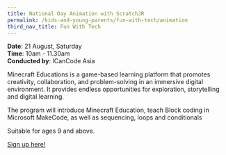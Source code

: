 ```yaml
---
title: National Day Animation with ScratchJR
permalink: /kids-and-young-parents/fun-with-tech/animation
third_nav_title: Fun With Tech
---
```


**Date**: 21 August, Saturday<br>
**Time**: 10am - 11.30am  
**Conducted by**: ICanCode Asia

Minecraft Educations is a game-based 
learning platform that promotes creativity, 
collaboration, and problem-solving in an 
immersive digital environment. It provides 
endless opportunities for exploration, 
storytelling and digital learning.

The program will introduce Minecraft
Education, teach Block coding in Microsoft 
MakeCode, as well as sequencing, loops and 
conditionals


Suitable for ages 9 and above.

[Sign up here!](https://www.eventbrite.sg/e/in-support-of-smartnationtogether-icancode-minecraft-coding-workshop-tickets-163807908865/)